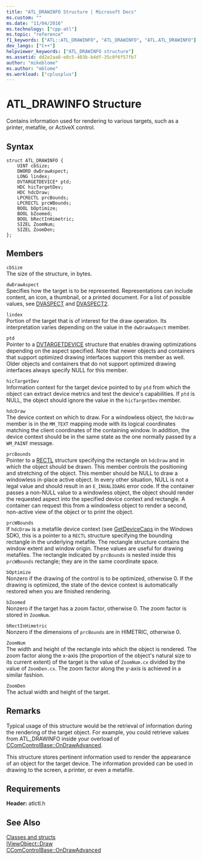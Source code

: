 ```yaml
---
title: "ATL_DRAWINFO Structure | Microsoft Docs"
ms.custom: ""
ms.date: "11/04/2016"
ms.technology: ["cpp-atl"]
ms.topic: "reference"
f1_keywords: ["ATL::ATL_DRAWINFO", "ATL_DRAWINFO", "ATL.ATL_DRAWINFO"]
dev_langs: ["C++"]
helpviewer_keywords: ["ATL_DRAWINFO structure"]
ms.assetid: dd2e2aa8-e8c5-403b-b4df-35c0f6f57fb7
author: "mikeblome"
ms.author: "mblome"
ms.workload: ["cplusplus"]
---
```

# ATL_DRAWINFO Structure

Contains information used for rendering to various targets, such as a printer, metafile, or ActiveX control.

## Syntax

```
struct ATL_DRAWINFO {
    UINT cbSize;
    DWORD dwDrawAspect;
    LONG lindex;
    DVTARGETDEVICE* ptd;
    HDC hicTargetDev;
    HDC hdcDraw;
    LPCRECTL prcBounds;
    LPCRECTL prcWBounds;
    BOOL bOptimize;
    BOOL bZoomed;
    BOOL bRectInHimetric;
    SIZEL ZoomNum;
    SIZEL ZoomDen;
};
```

## Members

`cbSize`  
The size of the structure, in bytes.

`dwDrawAspect`  
Specifies how the target is to be represented. Representations can include content, an icon, a thumbnail, or a printed document. For a list of possible values, see [DVASPECT](/windows/desktop/api/wtypes/ne-wtypes-tagdvaspect) and [DVASPECT2](/windows/desktop/api/ocidl/ne-ocidl-tagdvaspect2).

`lindex`  
Portion of the target that is of interest for the draw operation. Its interpretation varies depending on the value in the `dwDrawAspect` member.

`ptd`  
Pointer to a [DVTARGETDEVICE](/windows/desktop/api/objidl/ns-objidl-tagdvtargetdevice) structure that enables drawing optimizations depending on the aspect specified. Note that newer objects and containers that support optimized drawing interfaces support this member as well. Older objects and containers that do not support optimized drawing interfaces always specify NULL for this member.

`hicTargetDev`  
Information context for the target device pointed to by `ptd` from which the object can extract device metrics and test the device's capabilities. If `ptd` is NULL, the object should ignore the value in the `hicTargetDev` member.

`hdcDraw`  
The device context on which to draw. For a windowless object, the `hdcDraw` member is in the `MM_TEXT` mapping mode with its logical coordinates matching the client coordinates of the containing window. In addition, the device context should be in the same state as the one normally passed by a `WM_PAINT` message.

`prcBounds`  
Pointer to a [RECTL](https://msdn.microsoft.com/library/windows/desktop/dd162907) structure specifying the rectangle on `hdcDraw` and in which the object should be drawn. This member controls the positioning and stretching of the object. This member should be NULL to draw a windowless in-place active object. In every other situation, NULL is not a legal value and should result in an `E_INVALIDARG` error code. If the container passes a non-NULL value to a windowless object, the object should render the requested aspect into the specified device context and rectangle. A container can request this from a windowless object to render a second, non-active view of the object or to print the object.

`prcWBounds`  
If `hdcDraw` is a metafile device context (see [GetDeviceCaps](/windows/desktop/api/wingdi/nf-wingdi-getdevicecaps) in the Windows SDK), this is a pointer to a `RECTL` structure specifying the bounding rectangle in the underlying metafile. The rectangle structure contains the window extent and window origin. These values are useful for drawing metafiles. The rectangle indicated by `prcBounds` is nested inside this `prcWBounds` rectangle; they are in the same coordinate space.

`bOptimize`  
Nonzero if the drawing of the control is to be optimized, otherwise 0. If the drawing is optimized, the state of the device context is automatically restored when you are finished rendering.

`bZoomed`  
Nonzero if the target has a zoom factor, otherwise 0. The zoom factor is stored in `ZoomNum`.

`bRectInHimetric`  
Nonzero if the dimensions of `prcBounds` are in HIMETRIC, otherwise 0.

`ZoomNum`  
The width and height of the rectangle into which the object is rendered. The zoom factor along the x-axis (the proportion of the object's natural size to its current extent) of the target is the value of `ZoomNum.cx` divided by the value of `ZoomDen.cx`. The zoom factor along the y-axis is achieved in a similar fashion.

`ZoomDen`  
The actual width and height of the target.

## Remarks

Typical usage of this structure would be the retrieval of information during the rendering of the target object. For example, you could retrieve values from ATL_DRAWINFO inside your overload of [CComControlBase::OnDrawAdvanced](ccomcontrolbase-class.md#ondrawadvanced).

This structure stores pertinent information used to render the appearance of an object for the target device. The information provided can be used in drawing to the screen, a printer, or even a metafile.

## Requirements

**Header:** atlctl.h

## See Also

[Classes and structs](../../atl/reference/atl-classes.md)  
[IViewObject::Draw](/windows/desktop/api/oleidl/nf-oleidl-iviewobject-draw)  
[CComControlBase::OnDrawAdvanced](../../atl/reference/ccomcontrolbase-class.md#ondrawadvanced)
